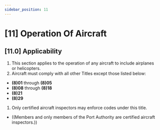 ```yaml
---
sidebar_position: 11
---
```

# [11] Operation Of Aircraft

## [11.0] Applicability

1. This section applies to the operation of any aircraft to include airplanes or helicopters.
2. Aircraft must comply with all other Titles except those listed below:

- **(8)01** through **(8)05**
- **(8)08** through **(8)18**
- **(8)21**
- **(8)29**

1. Only certified aircraft inspectors may enforce codes under this title.

- ((Members and only members of the Port Authority are certified aircraft inspectors.))